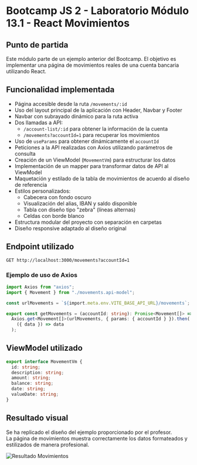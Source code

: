 # Bootcamp JS 2 - Laboratorio Módulo 13.1 - React Movimientos

## Punto de partida

Este módulo parte de un ejemplo anterior del Bootcamp. El objetivo es implementar una página de movimientos reales de una cuenta bancaria utilizando React.

## Funcionalidad implementada

- Página accesible desde la ruta `/movements/:id`
- Uso del layout principal de la aplicación con Header, Navbar y Footer
- Navbar con subrayado dinámico para la ruta activa
- Dos llamadas a API:
  - `/account-list/:id` para obtener la información de la cuenta
  - `/movements?accountId=1` para recuperar los movimientos
- Uso de `useParams` para obtener dinámicamente el `accountId`
- Peticiones a la API realizadas con Axios utilizando parámetros de consulta
- Creación de un ViewModel (`MovementVm`) para estructurar los datos
- Implementación de un mapper para transformar datos de API al ViewModel
- Maquetación y estilado de la tabla de movimientos de acuerdo al diseño de referencia
- Estilos personalizados:
  - Cabecera con fondo oscuro
  - Visualización del alias, IBAN y saldo disponible
  - Tabla con diseño tipo "zebra" (líneas alternas)
  - Celdas con borde blanco
- Estructura modular del proyecto con separación en carpetas
- Diseño responsive adaptado al diseño original

## Endpoint utilizado

```
GET http://localhost:3000/movements?accountId=1
```

### Ejemplo de uso de Axios

```ts
import Axios from "axios";
import { Movement } from "./movements.api-model";

const urlMovements = `${import.meta.env.VITE_BASE_API_URL}/movements`;

export const getMovements = (accountId: string): Promise<Movement[]> =>
  Axios.get<Movement[]>(urlMovements, { params: { accountId } }).then(
    ({ data }) => data
  );
```

## ViewModel utilizado

```ts
export interface MovementVm {
  id: string;
  description: string;
  amount: string;
  balance: string;
  date: string;
  valueDate: string;
}
```

## Resultado visual

Se ha replicado el diseño del ejemplo proporcionado por el profesor.  
La página de movimientos muestra correctamente los datos formateados y estilizados de manera profesional.

![Resultado Movimientos](./public/assets/JS_13_1.png)

